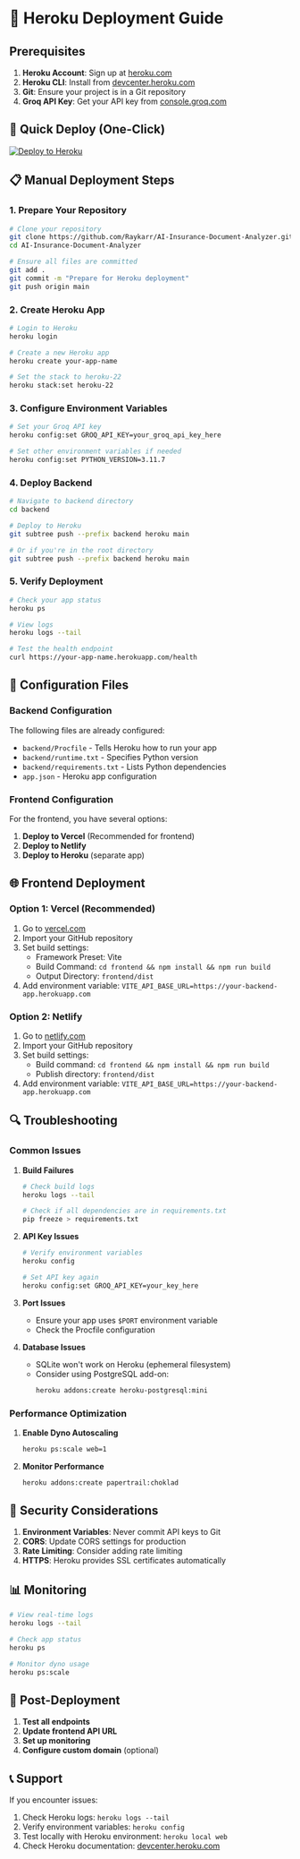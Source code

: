 # 🚀 Heroku Deployment Guide

## Prerequisites

1. **Heroku Account**: Sign up at [heroku.com](https://heroku.com)
2. **Heroku CLI**: Install from [devcenter.heroku.com](https://devcenter.heroku.com/articles/heroku-cli)
3. **Git**: Ensure your project is in a Git repository
4. **Groq API Key**: Get your API key from [console.groq.com](https://console.groq.com)

## 🎯 Quick Deploy (One-Click)

[![Deploy to Heroku](https://www.herokucdn.com/deploy/button.svg)](https://heroku.com/deploy?template=https://github.com/Raykarr/AI-Insurance-Document-Analyzer)

## 📋 Manual Deployment Steps

### 1. Prepare Your Repository

```bash
# Clone your repository
git clone https://github.com/Raykarr/AI-Insurance-Document-Analyzer.git
cd AI-Insurance-Document-Analyzer

# Ensure all files are committed
git add .
git commit -m "Prepare for Heroku deployment"
git push origin main
```

### 2. Create Heroku App

```bash
# Login to Heroku
heroku login

# Create a new Heroku app
heroku create your-app-name

# Set the stack to heroku-22
heroku stack:set heroku-22
```

### 3. Configure Environment Variables

```bash
# Set your Groq API key
heroku config:set GROQ_API_KEY=your_groq_api_key_here

# Set other environment variables if needed
heroku config:set PYTHON_VERSION=3.11.7
```

### 4. Deploy Backend

```bash
# Navigate to backend directory
cd backend

# Deploy to Heroku
git subtree push --prefix backend heroku main

# Or if you're in the root directory
git subtree push --prefix backend heroku main
```

### 5. Verify Deployment

```bash
# Check your app status
heroku ps

# View logs
heroku logs --tail

# Test the health endpoint
curl https://your-app-name.herokuapp.com/health
```

## 🔧 Configuration Files

### Backend Configuration

The following files are already configured:

- `backend/Procfile` - Tells Heroku how to run your app
- `backend/runtime.txt` - Specifies Python version
- `backend/requirements.txt` - Lists Python dependencies
- `app.json` - Heroku app configuration

### Frontend Configuration

For the frontend, you have several options:

1. **Deploy to Vercel** (Recommended for frontend)
2. **Deploy to Netlify**
3. **Deploy to Heroku** (separate app)

## 🌐 Frontend Deployment

### Option 1: Vercel (Recommended)

1. Go to [vercel.com](https://vercel.com)
2. Import your GitHub repository
3. Set build settings:
   - Framework Preset: Vite
   - Build Command: `cd frontend && npm install && npm run build`
   - Output Directory: `frontend/dist`
4. Add environment variable: `VITE_API_BASE_URL=https://your-backend-app.herokuapp.com`

### Option 2: Netlify

1. Go to [netlify.com](https://netlify.com)
2. Import your GitHub repository
3. Set build settings:
   - Build command: `cd frontend && npm install && npm run build`
   - Publish directory: `frontend/dist`
4. Add environment variable: `VITE_API_BASE_URL=https://your-backend-app.herokuapp.com`

## 🔍 Troubleshooting

### Common Issues

1. **Build Failures**
   ```bash
   # Check build logs
   heroku logs --tail
   
   # Check if all dependencies are in requirements.txt
   pip freeze > requirements.txt
   ```

2. **API Key Issues**
   ```bash
   # Verify environment variables
   heroku config
   
   # Set API key again
   heroku config:set GROQ_API_KEY=your_key_here
   ```

3. **Port Issues**
   - Ensure your app uses `$PORT` environment variable
   - Check the Procfile configuration

4. **Database Issues**
   - SQLite won't work on Heroku (ephemeral filesystem)
   - Consider using PostgreSQL add-on:
     ```bash
     heroku addons:create heroku-postgresql:mini
     ```

### Performance Optimization

1. **Enable Dyno Autoscaling**
   ```bash
   heroku ps:scale web=1
   ```

2. **Monitor Performance**
   ```bash
   heroku addons:create papertrail:choklad
   ```

## 🔐 Security Considerations

1. **Environment Variables**: Never commit API keys to Git
2. **CORS**: Update CORS settings for production
3. **Rate Limiting**: Consider adding rate limiting
4. **HTTPS**: Heroku provides SSL certificates automatically

## 📊 Monitoring

```bash
# View real-time logs
heroku logs --tail

# Check app status
heroku ps

# Monitor dyno usage
heroku ps:scale
```

## 🚀 Post-Deployment

1. **Test all endpoints**
2. **Update frontend API URL**
3. **Set up monitoring**
4. **Configure custom domain** (optional)

## 📞 Support

If you encounter issues:

1. Check Heroku logs: `heroku logs --tail`
2. Verify environment variables: `heroku config`
3. Test locally with Heroku environment: `heroku local web`
4. Check Heroku documentation: [devcenter.heroku.com](https://devcenter.heroku.com) 